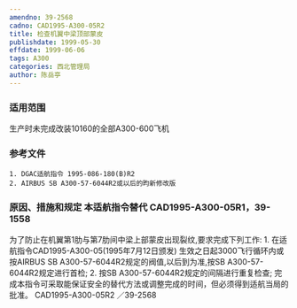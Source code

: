 ```yaml
---
amendno: 39-2568
cadno: CAD1995-A300-05R2
title: 检查机翼中梁顶部蒙皮
publishdate: 1999-05-30
effdate: 1999-06-06
tags: A300
categories: 西北管理局
author: 陈岳亭
---
```


### 适用范围 
生产时未完成改装10160的全部A300-600飞机

<!--more-->
### 参考文件
    1. DGAC适航指令 1995-086-180(B)R2 
    2. AIRBUS SB A300-57-6044R2或以后的昀新修改版

### 原因、措施和规定 本适航指令替代 CAD1995-A300-05R1，39-1558 
为了防止在机翼第1肋与第7肋间中梁上部蒙皮出现裂纹,要求完成下列工作: 
    1. 在适航指令CAD1995-A300-05(1995年7月12日颁发) 生效之日起3000飞行循环内或按AIRBUS SB A300-57-6044R2规定的阀值,以后到为准,按SB A300-57-6044R2规定进行首检; 
2. 按SB A300-57-6044R2规定的间隔进行重复检查; 
   完成本指令可采取能保证安全的替代方法或调整完成的时间，但必须得到适航当局的批准。
       CAD1995-A300-05R2   ／39-2568 
